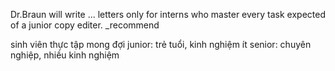 Dr.Braun will write ... letters only for interns who master every task expected of a junior copy editer.
_recommend

sinh viên thực tập
mong đợi
junior: trẻ tuổi, kinh nghiệm ít
senior: chuyên nghiệp, nhiều kinh nghiệm
